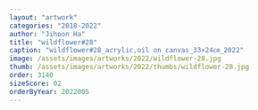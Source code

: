 ```yaml
---
layout: "artwork"
categories: "2018-2022"
author: "Jihoon Ha"
title: "wildflower#28"
caption: "wildflower#28_acrylic,oil on canvas_33×24㎝_2022"
image: /assets/images/artworks/2022/wildflower-28.jpg
thumb: /assets/images/artworks/2022/thumbs/wildflower-28.jpg
order: 3140
sizeScore: 02
orderByYear: 2022005
---
```

